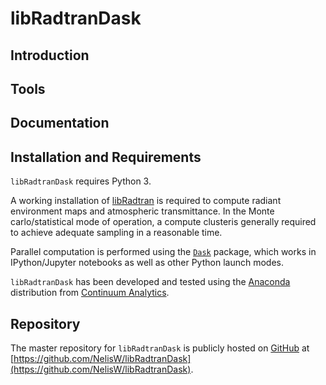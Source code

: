 # libRadtranDask


## Introduction


 
## Tools

## Documentation


## Installation and Requirements

`libRadtranDask` requires Python 3.

A working installation of [libRadtran](http://www.libradtran.org) is required to compute radiant environment  maps and atmospheric transmittance. In the Monte carlo/statistical mode of operation, a compute clusteris generally required to achieve adequate sampling in a reasonable time. 

Parallel computation is performed  using the [`Dask`](https://docs.dask.org/en/latest/) package, which works in  IPython/Jupyter notebooks as well as other Python launch modes.
 
`libRadtranDask` has been developed and tested using the [Anaconda](https://www.continuum.io/downloads) distribution from [Continuum Analytics](https://www.continuum.io/).
 
## Repository
 The master repository for `libRadtranDask` is publicly hosted on [GitHub](http://www.github.org) at 
 [https://github.com/NelisW/libRadtranDask](https://github.com/NelisW/libRadtranDask).
 
 
 
 

